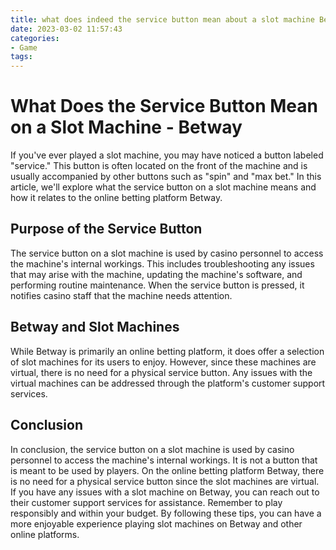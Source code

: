 ```yaml
---
title: what does indeed the service button mean about a slot machine Betway
date: 2023-03-02 11:57:43
categories:
- Game
tags:
---
```

# What Does the Service Button Mean on a Slot Machine - Betway

If you've ever played a slot machine, you may have noticed a button labeled "service." This button is often located on the front of the machine and is usually accompanied by other buttons such as "spin" and "max bet." In this article, we'll explore what the service button on a slot machine means and how it relates to the online betting platform Betway.

## Purpose of the Service Button

The service button on a slot machine is used by casino personnel to access the machine's internal workings. This includes troubleshooting any issues that may arise with the machine, updating the machine's software, and performing routine maintenance. When the service button is pressed, it notifies casino staff that the machine needs attention.

## Betway and Slot Machines

While Betway is primarily an online betting platform, it does offer a selection of slot machines for its users to enjoy. However, since these machines are virtual, there is no need for a physical service button. Any issues with the virtual machines can be addressed through the platform's customer support services.

## Conclusion

In conclusion, the service button on a slot machine is used by casino personnel to access the machine's internal workings. It is not a button that is meant to be used by players. On the online betting platform Betway, there is no need for a physical service button since the slot machines are virtual. If you have any issues with a slot machine on Betway, you can reach out to their customer support services for assistance. Remember to play responsibly and within your budget. By following these tips, you can have a more enjoyable experience playing slot machines on Betway and other online platforms.